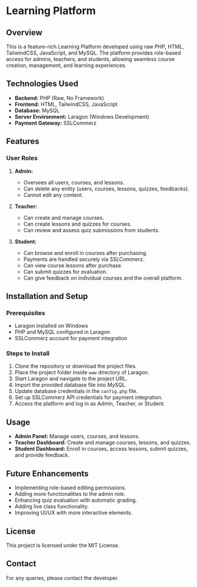 # Learning Platform

## Overview
This is a feature-rich Learning Platform developed using raw PHP, HTML, TailwindCSS, JavaScript, and MySQL. The platform provides role-based access for admins, teachers, and students, allowing seamless course creation, management, and learning experiences.

## Technologies Used
- **Backend:** PHP (Raw, No Framework)
- **Frontend:** HTML, TailwindCSS, JavaScript
- **Database:** MySQL
- **Server Environment:** Laragon (Windows Development)
- **Payment Gateway:** SSLCommerz

## Features
### User Roles
1. **Admin:**
   - Oversees all users, courses, and lessons.
   - Can delete any entity (users, courses, lessons, quizzes, feedbacks).
   - Cannot edit any content.

2. **Teacher:**
   - Can create and manage courses.
   - Can create lessons and quizzes for courses.
   - Can review and assess quiz submissions from students.

3. **Student:**
   - Can browse and enroll in courses after purchasing.
   - Payments are handled securely via SSLCommerz.
   - Can view course lessons after purchase.
   - Can submit quizzes for evaluation.
   - Can give feedback on individual courses and the overall platform.

## Installation and Setup
### Prerequisites
- Laragon installed on Windows
- PHP and MySQL configured in Laragon
- SSLCommerz account for payment integration

### Steps to Install
1. Clone the repository or download the project files.
2. Place the project folder inside `www` directory of Laragon.
3. Start Laragon and navigate to the project URL.
4. Import the provided database file into MySQL.
5. Update database credentials in the `config.php` file.
6. Set up SSLCommerz API credentials for payment integration.
7. Access the platform and log in as Admin, Teacher, or Student.

## Usage
- **Admin Panel:** Manage users, courses, and lessons.
- **Teacher Dashboard:** Create and manage courses, lessons, and quizzes.
- **Student Dashboard:** Enroll in courses, access lessons, submit quizzes, and provide feedback.

## Future Enhancements
- Implementing role-based editing permissions.
- Adding more functionalities to the admin role.
- Enhancing quiz evaluation with automatic grading.
- Adding live class functionality.
- Improving UI/UX with more interactive elements.

## License
This project is licensed under the MIT License.

## Contact
For any queries, please contact the developer.

